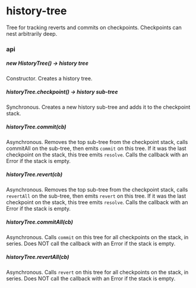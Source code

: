 # history-tree

Tree for tracking reverts and commits on checkpoints.
Checkpoints can nest arbitrarily deep.

### api

##### new HistoryTree() -> history tree

Constructor. Creates a history tree.

##### historyTree.checkpoint() -> history sub-tree

Synchronous.
Creates a new history sub-tree and adds it to the checkpoint stack.

##### historyTree.commit(cb)

Asynchronous.
Removes the top sub-tree from the checkpoint stack,
calls commitAll on the sub-tree,
then emits `commit` on this tree.
If it was the last checkpoint on the stack, this tree emits `resolve`.
Calls the callback with an Error if the stack is empty.

##### historyTree.revert(cb)

Asynchronous.
Removes the top sub-tree from the checkpoint stack,
calls `revertAll` on the sub-tree,
then emits `revert` on this tree.
If it was the last checkpoint on the stack, this tree emits `resolve`.
Calls the callback with an Error if the stack is empty.

##### historyTree.commitAll(cb)

Asynchronous.
Calls `commit` on this tree for all checkpoints on the stack, in series.
Does NOT call the callback with an Error if the stack is empty.

##### historyTree.revertAll(cb)

Asynchronous.
Calls `revert` on this tree for all checkpoints on the stack, in series.
Does NOT call the callback with an Error if the stack is empty.